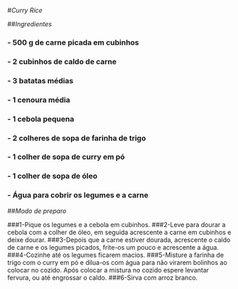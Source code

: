 #_Curry Rice_ 

##_Ingredientes_ 

### - 500 g de carne picada em cubinhos
### - 2 cubinhos de caldo de carne
### - 3 batatas médias
### - 1 cenoura média
### - 1 cebola pequena
### - 2 colheres de sopa de farinha de trigo
### - 1 colher de sopa de curry em pó
### - 1 colher de sopa de óleo
### - **Água para cobrir os legumes e a carne**


##_Modo de preparo_

###1-Pique os legumes e a cebola em cubinhos.
###2-Leve para dourar a cebola com a colher de óleo, em seguida acrescente a carne em cubinhos e deixe dourar.
###3-Depois que a carne estiver dourada, acrescente o caldo de carne e os legumes picados, frite-os um pouco e acrescente a água.
###4-Cozinhe até os legumes ficarem macios.
###5-Misture a farinha de trigo com o curry em pó e dilua-os com água para não virarem bolinhos ao colocar no cozido.
Após colocar a mistura no cozido espere levantar fervura, ou até engrossar o caldo.
###6-Sirva com arroz branco.
